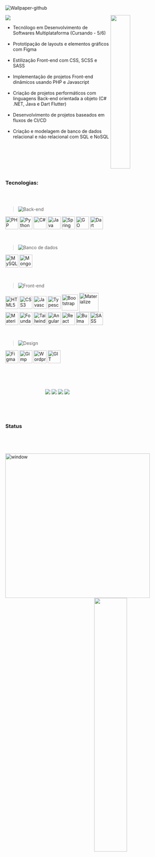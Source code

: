 ![Wallpaper-github](https://github.com/user-attachments/assets/b0e099ac-54f3-4343-8c9b-356164cd7b9a)

<img width="35%" align="right" src=""/>

<img src="https://readme-typing-svg.demolab.com/?font=Inria+Sans&&repeat=false&size=28&pause=500&color=1D89D6&random=false&width=435&lines=Seja+bem-vindo(a)+ao+meu+Github!!+%F0%9F%98%80"/>

- Tecnólogo em Desenvolvimento de Softwares Multiplataforma (Cursando - 5/6)<br><br>
- Prototipação de layouts e elementos gráficos com Figma<br><br>
- Estilização Front-end com CSS, SCSS e SASS<br><br>
- Implementação de projetos Front-end dinâmicos usando PHP e Javascript<br><br>
- Criação de projetos performáticos com linguagens Back-end orientada a objeto (C# .NET, Java e Dart Flutter)<br><br>
- Desenvolvimento de projetos baseados em fluxos de CI/CD<br><br>
- Criação e modelagem de banco de dados relacional e não relacional com SQL e NoSQL<br><br><br><br><br><br><br>


### Tecnologias:

<br>
<br>
<div>
  <blockquote> 
    
  ![Back-end](https://place-hold.it/75x25/0D1117/fff&text=Back-end&bold&fontsize=12) 
  
  </blockquote>

  <div>
    <img alt="PHP" align="center" height="40px" src="https://user-images.githubusercontent.com/25181517/183570228-6a040b9f-3ddf-47a2-a201-743121dac664.png"/>
    <img alt="Python" align="center" height="40px" src="https://cdn.jsdelivr.net/gh/devicons/devicon@latest/icons/python/python-original.svg"/>
    <img alt="C#" align="center" height="40px" src="https://cdn.jsdelivr.net/gh/devicons/devicon@latest/icons/csharp/csharp-original.svg"/>
    <img alt="Java" align="center" height="40px" src="https://cdn.jsdelivr.net/gh/devicons/devicon@latest/icons/java/java-original.svg" />
    <img alt="Spring" align="center" height="40px" src="https://cdn.jsdelivr.net/gh/devicons/devicon@latest/icons/spring/spring-original-wordmark.svg" />
    <img alt="GO" align="center" height="40px" src="https://cdn.jsdelivr.net/gh/devicons/devicon@latest/icons/go/go-original-wordmark.svg"/>
    <img alt="Dart" align="center" height="40px" src="https://cdn.jsdelivr.net/gh/devicons/devicon@latest/icons/dart/dart-original-wordmark.svg" />
    <br><br><br>
  </div>
</div>
<div>
  <blockquote>
    
  ![Banco de dados](https://place-hold.it/75x25/0D1117/fff&text=Database&bold&fontsize=12)
  
  </blockquote>
  <div>
    <img alt="MySQL" align="center" height="40px" src="https://cdn.jsdelivr.net/gh/devicons/devicon/icons/mysql/mysql-original.svg"/>
    <img alt="MongoDB" align="center" height="40px" src="https://cdn.jsdelivr.net/gh/devicons/devicon@latest/icons/mongodb/mongodb-plain.svg"/>
    <br><br><br>
  </div>
</div>
<div>
  <blockquote>
    
  ![Front-end](https://place-hold.it/80x25/0D1117/fff&text=Front-end&bold&fontsize=12)
    
  </blockquote>
  <div>
    <img alt="HTML5" align="center" height="40px" src="https://cdn.jsdelivr.net/gh/devicons/devicon/icons/html5/html5-original.svg"/>
    <img alt="CSS3" align="center" height="40px" src="https://cdn.jsdelivr.net/gh/devicons/devicon/icons/css3/css3-original.svg"/>
    <img alt="Javascript" align="center" height="40px" src="https://cdn.jsdelivr.net/gh/devicons/devicon/icons/javascript/javascript-original.svg"/>
    <img alt="Typescript" align="center" height="40px" src="https://cdn.jsdelivr.net/gh/devicons/devicon@latest/icons/typescript/typescript-original.svg" />
    <img alt="Bootstrap" align="center" height="50px" src="https://cdn.jsdelivr.net/gh/devicons/devicon/icons/bootstrap/bootstrap-original.svg"/>
    <img alt="Materialize" align="center" height="60px" src="https://cdn.jsdelivr.net/gh/devicons/devicon@latest/icons/materializecss/materializecss-original.svg" />
    <img alt="MaterialUI" align="center" height="40px" src="https://cdn.jsdelivr.net/gh/devicons/devicon@latest/icons/materialui/materialui-original.svg" />
    <img alt="Foundation" align="center" height="40px" src="https://cdn.jsdelivr.net/gh/devicons/devicon@latest/icons/foundation/foundation-original.svg" />
    <img alt="TailwindCSS" align="center" height="40px" src="https://cdn.jsdelivr.net/gh/devicons/devicon@latest/icons/tailwindcss/tailwindcss-original.svg" />
    <img alt="Angular" align="center" height="40px" src="https://cdn.jsdelivr.net/gh/devicons/devicon@latest/icons/angular/angular-original.svg" />
    <img alt="React" align="center" height="40px" src="https://cdn.jsdelivr.net/gh/devicons/devicon@latest/icons/react/react-original.svg" />
    <img alt="Bulma" align="center" height="40px" src="https://cdn.jsdelivr.net/gh/devicons/devicon@latest/icons/bulma/bulma-plain.svg"/>
    <img alt="SASS" align="center" height="40px" src="https://cdn.jsdelivr.net/gh/devicons/devicon@latest/icons/sass/sass-original.svg" />
    <br><br><br>
  </div>
</div>

<div>
  <blockquote>
    
  ![Design](https://place-hold.it/55x25/0D1117/fff&text=Design&bold&fontsize=12)
    
  </blockquote>
  <div>
    <img alt="Figma" align="center" height="40px" src="https://cdn.jsdelivr.net/gh/devicons/devicon/icons/figma/figma-original.svg"/>
    <img alt="Gimp" align="center" height="40px" src="https://cdn.jsdelivr.net/gh/devicons/devicon@latest/icons/gimp/gimp-original.svg" />
    <img alt="Wordpress" align="center" height="40px" src="https://cdn.jsdelivr.net/gh/devicons/devicon@latest/icons/wordpress/wordpress-plain.svg" />
    <img alt="GIT" align="center" height="40px" src="https://cdn.jsdelivr.net/gh/devicons/devicon/icons/git/git-original.svg"/>
    <br><br><br>
  </div>
</div>
</div>

##

<br>
<div align="center">
  <div>
    <a href="https://www.linkedin.com/in/lucas-rasoppi-6b8000207/" target="_blank"><img src="https://img.shields.io/badge/linkedin-1828B7?style=for-the-badge&logo=linkedin&logoColor=white"/></a>
    <a href="mailto:lrasoppi11@gmail.com" target="_blank"><img src="https://img.shields.io/badge/Gmail-1828B7?style=for-the-badge&logo=gmail&logoColor=white"/></a>
    <a href="https://api.whatsapp.com/send/?phone=5511945260220&text&type=phone_number&app_absent=0" target="_blank"><img src="https://img.shields.io/badge/whatsapp-1828B7.svg?style=for-the-badge&logo=whatsapp&logoColor=white"/></a>
    <a href="https://gothlul.github.io/Portfolio/" target="_blank"><img src="https://img.shields.io/badge/-Portifólio-1828B7?style=for-the-badge"/></a>
  </div>
</div><br>

##

<br>

### Status

<div>
  <img align="left" width="450px" alt="window" src="https://i.pinimg.com/564x/df/24/83/df248343848c45dfb9d2c4c4e41009bd.jpg"/>
  <img width="45%" heigth="180em" align="right" src="https://github-readme-stats.vercel.app/api/top-langs?username=gothlul&layout=compact&langs_count=16&hide_border=true&bg_color=0D1117&title_color=22C7F5&icon_color=1828B7&text_color=ffffff&margin-w=10px"/>
</div><br><br>

  
